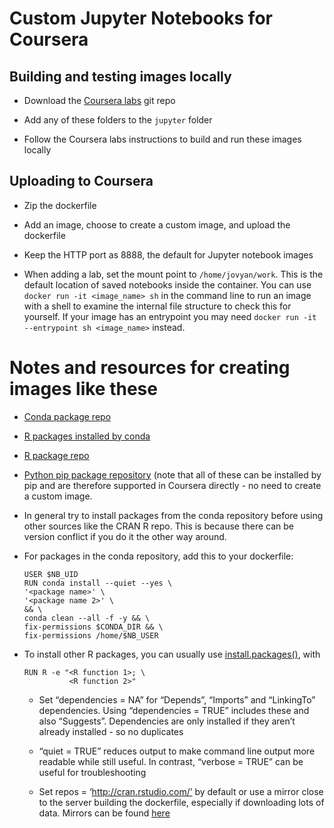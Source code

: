 # Custom Jupyter Notebooks for Coursera

## Building and testing images locally

- Download the [Coursera labs](https://github.com/coursera/coursera-labs) git repo

- Add any of these folders to the `jupyter` folder

- Follow the Coursera labs instructions to build and run these images locally

## Uploading to Coursera

- Zip the dockerfile

- Add an image, choose to create a custom image, and upload the dockerfile

- Keep the HTTP port as 8888, the default for Jupyter notebook images

- When adding a lab, set the mount point to `/home/jovyan/work`. This is the default location of saved notebooks inside the container. You can use `docker run -it <image_name> sh` in the command line to run an image with a shell to examine the internal file structure to check this for yourself. If your image has an entrypoint you may need `docker run -it --entrypoint sh <image_name>` instead.

# Notes and resources for creating images like these

- [Conda package repo](https://anaconda.org/anaconda/repo)

- [R packages installed by conda](https://docs.anaconda.com/anaconda/packages/r-language-pkg-docs/)

- [R package repo](https://cran.r-project.org/)

- [Python pip package repository](https://pypi.org/) (note that all of these can be installed by pip and are therefore supported in Coursera directly - no need to create a custom image.

- In general try to install packages from the conda repository before using other sources like the CRAN R repo. This is because there can be version conflict if you do it the other way around.

- For packages in the conda repository, add this to your dockerfile: 

      USER $NB_UID
      RUN conda install --quiet --yes \
      '<package name>' \  
      '<package name 2>' \  
      && \
      conda clean --all -f -y && \
      fix-permissions $CONDA_DIR && \
      fix-permissions /home/$NB_USER
      
- To install other R packages, you can usually use [install.packages()](https://www.rdocumentation.org/packages/utils/versions/3.6.2/topics/install.packages), with

      RUN R -e "<R function 1>; \
                <R function 2>"
             
  - Set “dependencies = NA” for “Depends”, “Imports” and “LinkingTo” dependencies. Using “dependencies = TRUE” includes these and also “Suggests”. Dependencies are only installed if they aren’t already installed - so no duplicates
      
  - “quiet = TRUE” reduces output to make command line output more readable while still useful. In contrast, “verbose = TRUE” can be useful for troubleshooting
  
  - Set repos = ‘http://cran.rstudio.com/’ by default or use a mirror close to the server building the dockerfile, especially if downloading lots of data. Mirrors can be found [here](https://cran.r-project.org/)

